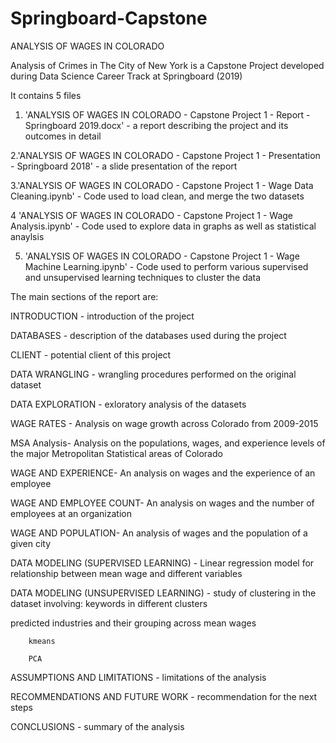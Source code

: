 # Springboard-Capstone
ANALYSIS OF WAGES IN COLORADO

Analysis of Crimes in The City of New York is a Capstone Project developed during Data Science Career Track at Springboard (2019)

It contains 5 files


1. 'ANALYSIS OF WAGES IN COLORADO - Capstone Project 1 - Report - Springboard 2019.docx' - a report describing the project and its outcomes in detail

2.'ANALYSIS OF WAGES IN COLORADO - Capstone Project 1 -  Presentation - Springboard 2018' - a slide presentation of the report 

3.'ANALYSIS OF WAGES IN COLORADO   - Capstone Project 1 - Wage Data Cleaning.ipynb' - Code used to load clean, and merge the two datasets

4 'ANALYSIS OF WAGES IN COLORADO  - Capstone Project 1 - Wage Analysis.ipynb' - Code used to explore data in graphs as well as statistical anaylsis

5. 'ANALYSIS OF WAGES IN COLORADO  - Capstone Project 1 - Wage Machine Learning.ipynb' - Code used to perform various supervised and unsupervised learning techniques to cluster the data



The main sections of the report are:


INTRODUCTION - introduction of the project

DATABASES - description of the databases used during the project

CLIENT - potential client of this project

DATA WRANGLING - wrangling procedures performed on the original dataset

DATA EXPLORATION - exloratory analysis of the datasets

WAGE RATES - Analysis on wage growth across Colorado from 2009-2015

MSA Analysis- Analysis on the populations, wages, and experience levels of the major Metropolitan Statistical areas of Colorado

WAGE AND EXPERIENCE- An analysis on wages and the experience of an employee

WAGE AND EMPLOYEE COUNT- An analysis on wages and the number of employees at an organization

WAGE AND POPULATION- An analysis of wages and the population of a given city

DATA MODELING (SUPERVISED LEARNING)	- Linear regression model for relationship between mean wage and different variables

DATA MODELING (UNSUPERVISED LEARNING) - study of clustering in the dataset involving: 
	keywords in different clusters
	
  predicted industries and their grouping across mean wages
  
		kmeans
		
		PCA	
		
ASSUMPTIONS AND LIMITATIONS	- limitations of the analysis

RECOMMENDATIONS AND FUTURE WORK	- recommendation for the next steps

CONCLUSIONS - summary of the analysis
